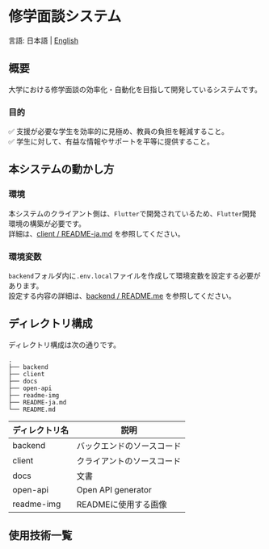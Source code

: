 # 修学面談システム

言語: 日本語 | [English](README.md)

## 概要

大学における修学面談の効率化・自動化を目指して開発しているシステムです。

### 目的

✅ 支援が必要な学生を効率的に見極め、教員の負担を軽減すること。  
✅ 学生に対して、有益な情報やサポートを平等に提供すること。

## 本システムの動かし方

### 環境

本システムのクライアント側は、`Flutter`で開発されているため、`Flutter`開発環境の構築が必要です。  
詳細は、[client / README-ja.md](https://github.com/school-interview/school-interview-system/blob/main/client/README-ja.md#開発環境)
を参照してください。

### 環境変数

`backend`フォルダ内に`.env.local`ファイルを作成して環境変数を設定する必要があります。  
設定する内容の詳細は、[backend / README.me](https://github.com/school-interview/school-interview-system/blob/main/backend/README.md#prepare-envlocal-in-backend-directory)
を参照してください。

## ディレクトリ構成

ディレクトリ構成は次の通りです。

```text
.
├── backend
├── client
├── docs
├── open-api
├── readme-img
├── README-ja.md
└── README.md
```

| ディレクトリ名    | 説明                 |
|------------|--------------------|
| backend    | バックエンドのソースコード      |
| client     | クライアントのソースコード      |
| docs       | 文書                 |
| open-api   | Open API generator |
| readme-img | READMEに使用する画像      |

## 使用技術一覧

<img src="https://img.shields.io/badge/-Flutter-02569B.svg?logo=flutter&style=flat-square" alt=""> <img src="https://img.shields.io/badge/-Dart-0175C2.svg?logo=dart&style=flat-square" alt="">
<img src="https://img.shields.io/badge/-Unity-000000.svg?logo=unity&style=flat-square" alt="">
<img src="https://img.shields.io/badge/-Python-3776AB.svg?logo=python&style=flat-square" alt=""> 
<img src="https://img.shields.io/badge/-Docker-1488C6.svg?logo=docker&style=flat-square" alt=""> 
<img src="https://img.shields.io/badge/-Android%20Studio-A4C639.svg?logo=android%20studio&style=flat-square" alt=""> 
